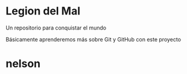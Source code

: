 # Legion del Mal

Un repositorio para conquistar el mundo

Básicamente aprenderemos más sobre Git y GitHub con este proyecto

# nelson
